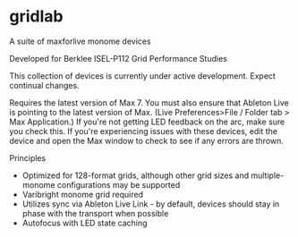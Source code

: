 # gridlab
A suite of maxforlive monome devices

Developed for Berklee ISEL-P112 Grid Performance Studies 

This collection of devices is currently under active development. Expect continual changes. 

Requires the latest version of Max 7. You must also ensure that Ableton Live is pointing to the latest version of Max. (Live Preferences>File / Folder tab > Max Application.) If you're not getting LED feedback on the arc, make sure you check this. If you're experiencing issues with these devices, edit the device and open the Max window to check to see if any errors are thrown. 

Principles
* Optimized for 128-format grids, although other grid sizes and multiple-monome configurations may be supported
* Varibright monome grid required
* Utilizes sync via Ableton Live Link - by default, devices should stay in phase with the transport when possible
* Autofocus with LED state caching 
